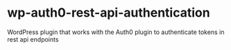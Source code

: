 # wp-auth0-rest-api-authentication
WordPress plugin that works with the Auth0 plugin to authenticate tokens in rest api endpoints
